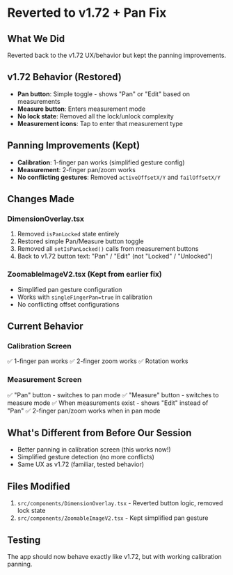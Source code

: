 # Reverted to v1.72 + Pan Fix

## What We Did
Reverted back to the v1.72 UX/behavior but kept the panning improvements.

## v1.72 Behavior (Restored)
- **Pan button**: Simple toggle - shows "Pan" or "Edit" based on measurements
- **Measure button**: Enters measurement mode
- **No lock state**: Removed all the lock/unlock complexity
- **Measurement icons**: Tap to enter that measurement type

## Panning Improvements (Kept)
- **Calibration**: 1-finger pan works (simplified gesture config)
- **Measurement**: 2-finger pan/zoom works
- **No conflicting gestures**: Removed `activeOffsetX/Y` and `failOffsetX/Y`

## Changes Made

### DimensionOverlay.tsx
1. Removed `isPanLocked` state entirely
2. Restored simple Pan/Measure button toggle
3. Removed all `setIsPanLocked()` calls from measurement buttons
4. Back to v1.72 button text: "Pan" / "Edit" (not "Locked" / "Unlocked")

### ZoomableImageV2.tsx (Kept from earlier fix)
- Simplified pan gesture configuration
- Works with `singleFingerPan=true` in calibration
- No conflicting offset configurations

## Current Behavior

### Calibration Screen
✅ 1-finger pan works
✅ 2-finger zoom works
✅ Rotation works

### Measurement Screen
✅ "Pan" button - switches to pan mode
✅ "Measure" button - switches to measure mode
✅ When measurements exist - shows "Edit" instead of "Pan"
✅ 2-finger pan/zoom works when in pan mode

## What's Different from Before Our Session
- Better panning in calibration screen (this works now!)
- Simplified gesture detection (no more conflicts)
- Same UX as v1.72 (familiar, tested behavior)

## Files Modified
1. `src/components/DimensionOverlay.tsx` - Reverted button logic, removed lock state
2. `src/components/ZoomableImageV2.tsx` - Kept simplified pan gesture

## Testing
The app should now behave exactly like v1.72, but with working calibration panning.
